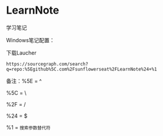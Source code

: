 # LearnNote
学习笔记

Windows笔记配置：

下载Laucher

`https://sourcegraph.com/search?q=repo:%5Egithub%5C.com%2Fsunflowerseat%2FLearnNote%24+%1`

备注：%5E = ^

%5C = \

%2F = /

%24 = $

%1 = `搜索参数替代符`
